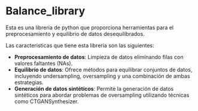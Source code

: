 # Balance_library

Esta es una libreria de python que proporciona herramientas para el preprocesamiento y equilibrio de datos desequilibrados.

Las caracteristicas que tiene esta libreria son las siguientes:
- **Preprocesamiento de datos**: Limpieza de datos eliminando filas con valores faltantes (NAs).
- **Equilibrio de datos**: Ofrece métodos para equilibrar conjuntos de datos, incluyendo undersampling, oversampling y una combinación de ambas estrategias.
- **Generación de datos sintéticos**: Permite la generación de datos sintéticos para abordar problemas de oversampling utilizando técnicas como CTGANSynthesizer.
